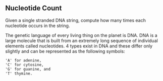 ## Nucleotide Count

Given a single stranded DNA string, compute how many times each nucleotide occurs in the string.

The genetic language of every living thing on the planet is DNA. DNA is a large molecule that is built from an extremely long sequence of individual elements called nucleotides. 
4 types exist in DNA and these differ only slightly and can be represented as the following symbols: 

```
'A' for adenine, 
'C' for cytosine, 
'G' for guanine, and 
'T' thymine.
```